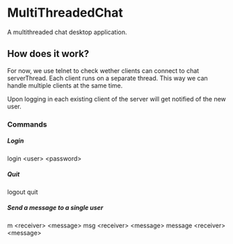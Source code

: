 # MultiThreadedChat
A multithreaded chat desktop application.

## How does it work? 
For now, we use telnet to check wether clients can connect to chat serverThread. Each client runs on a separate thread. This way we can handle multiple clients at the same time.

Upon logging in each existing client of the server will get notified of the new user.

### Commands
##### Login
login \<user> \<password>
##### Quit
logout
quit
##### Send a message to a single user
m \<receiver> \<message>
msg \<receiver> \<message>
message \<receiver> \<message>

